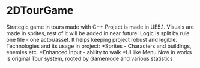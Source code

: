 # 2DTourGame
Strategic game in tours made with C++
Project is made in UE5.1. Visuals are made in sprites, rest of it will be added in near future.
Logic is split by rule one file - one actor/asset. It helps keeping project robust and legible.
Technologies and its usage in project:
*Sprites - Characters and buildings, enemies etc.
*Enhanced Input - ability to walk
*UI like Menu
Now in works is original Tour system, rooted by Gamemode and various statistics

